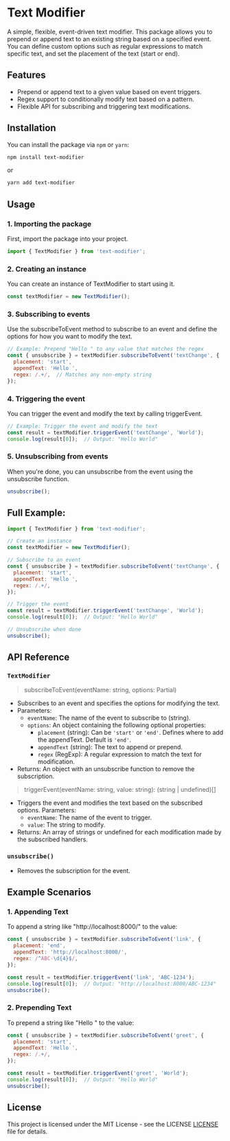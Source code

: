# Text Modifier

A simple, flexible, event-driven text modifier. This package allows you to prepend or append text to an existing string based on a specified event. You can define custom options such as regular expressions to match specific text, and set the placement of the text (start or end).

## Features

- Prepend or append text to a given value based on event triggers.
- Regex support to conditionally modify text based on a pattern.
- Flexible API for subscribing and triggering text modifications.

## Installation

You can install the package via `npm` or `yarn`:

```bash
npm install text-modifier
```
or
```bash
yarn add text-modifier
```

## Usage
### 1. Importing the package

First, import the package into your project.

```js
import { TextModifier } from 'text-modifier';
```
### 2. Creating an instance

You can create an instance of TextModifier to start using it.

```js
const textModifier = new TextModifier();
```

### 3. Subscribing to events

Use the subscribeToEvent method to subscribe to an event and define the options for how you want to modify the text.

```js
// Example: Prepend "Hello " to any value that matches the regex
const { unsubscribe } = textModifier.subscribeToEvent('textChange', {
  placement: 'start',
  appendText: 'Hello ',
  regex: /.+/,  // Matches any non-empty string
});
```

### 4. Triggering the event

You can trigger the event and modify the text by calling triggerEvent.

```js
// Example: Trigger the event and modify the text
const result = textModifier.triggerEvent('textChange', 'World');
console.log(result[0]);  // Output: "Hello World"
```

### 5. Unsubscribing from events

When you're done, you can unsubscribe from the event using the unsubscribe function.

```js
unsubscribe();
```

## Full Example:

```js
import { TextModifier } from 'text-modifier';

// Create an instance
const textModifier = new TextModifier();

// Subscribe to an event
const { unsubscribe } = textModifier.subscribeToEvent('textChange', {
  placement: 'start',
  appendText: 'Hello ',
  regex: /.+/,
});

// Trigger the event
const result = textModifier.triggerEvent('textChange', 'World');
console.log(result[0]);  // Output: "Hello World"

// Unsubscribe when done
unsubscribe();
```

## API Reference
### `TextModifier`

> subscribeToEvent(eventName: string, options: Partial<TextModifierOptions>)

  -  Subscribes to an event and specifies the options for modifying the text.
  -  Parameters:
      -  `eventName`: The name of the event to subscribe to (string).
      -  `options`: An object containing the following optional properties:
          -  `placement` (string): Can be `'start'` or `'end'`. Defines where to add the appendText. Default is `'end'`.
          -  `appendText` (string): The text to append or prepend.
          -  `regex` (RegExp): A regular expression to match the text for modification.
  -  Returns: An object with an unsubscribe function to remove the subscription.

> triggerEvent(eventName: string, value: string): (string | undefined)[]

  -  Triggers the event and modifies the text based on the subscribed options.
    Parameters:
      -  `eventName`: The name of the event to trigger.
      -  `value`: The string to modify.
  -  Returns: An array of strings or undefined for each modification made by the subscribed handlers.

### `unsubscribe()`

  -  Removes the subscription for the event.

## Example Scenarios

### 1. Appending Text

To append a string like "http://localhost:8000/" to the value:

```js
const { unsubscribe } = textModifier.subscribeToEvent('link', {
  placement: 'end',
  appendText: 'http://localhost:8000/',
  regex: /^ABC-\d{4}$/,
});

const result = textModifier.triggerEvent('link', 'ABC-1234');
console.log(result[0]);  // Output: "http://localhost:8000/ABC-1234"
unsubscribe();
```

### 2. Prepending Text

To prepend a string like "Hello " to the value:

```js
const { unsubscribe } = textModifier.subscribeToEvent('greet', {
  placement: 'start',
  appendText: 'Hello ',
  regex: /.+/,
});

const result = textModifier.triggerEvent('greet', 'World');
console.log(result[0]);  // Output: "Hello World"
unsubscribe();
```

## License

This project is licensed under the MIT License - see the LICENSE [LICENSE](https://duckduckgo.com "License") file for details.